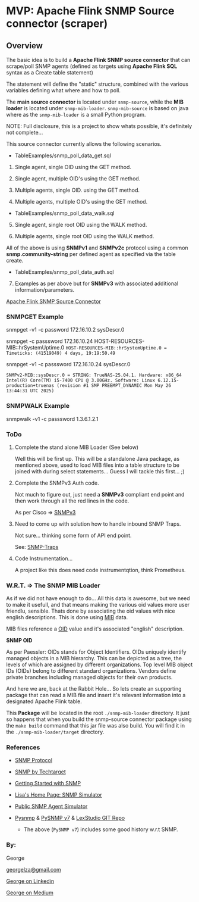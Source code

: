# MVP: Apache Flink SNMP Source connector (scraper)

## Overview

The basic idea is to build a **Apache Flink SNMP source connector** that can scrape/poll SNMP agents (defined as targets using **Apache Flink SQL** syntax as a Create table statement) 

The statement will define the "static" structure, combined with the various variables defining what where and how to poll.

The **main source connector** is located under `snmp-source`, while the **MIB loader** is located under `snmp-mib-loader`.
`snmp-mib-source` is based on java where as the `snmp-mib-loader` is a small Python program.


NOTE: Full disclosure, this is a project to show whats possible, it's definitely not complete...


This source connector currently allows the following scenarios.

- TableExamples/snmp_poll_data_get.sql
  
1. Single agent, single OID using the GET method.

2. Single agent, multiple OID's using the GET method.

3. Multiple agents, single OID. using the GET method.

4. Multiple agents, multiple OID's using the GET method.

- TableExamples/snmp_poll_data_walk.sql

5. Single agent, single root OID using the WALK method.

6. Multiple agents, single root OID using the WALK method.

All of the above is using **SNMPv1** and **SNMPv2c** protocol using a common **snmp.community-string** per defined agent as specified via the table create.

- TableExamples/snmp_poll_data_auth.sql

7. Examples as per above but for **SNMPv3** with associated additional information/parameters.


[Apache Flink SNMP Source Connector](https://github.com/georgelza/SNMP-Flink-Source-connector.git)    


### SNMPGET Example

snmpget -v1 -c password 172.16.10.2 sysDescr.0

snmpget -c passsword 172.16.10.24 HOST-RESOURCES-MIB::hrSystemUptime.0
`HOST-RESOURCES-MIB::hrSystemUptime.0 = Timeticks: (41519049) 4 days, 19:19:50.49`


snmpget -v1 -c passsword 172.16.10.24 sysDescr.0

`SNMPv2-MIB::sysDescr.0 = STRING: TrueNAS-25.04.1. Hardware: x86_64 Intel(R) Core(TM) i5-7400 CPU @ 3.00GHz. Software: Linux 6.12.15-production+truenas (revision #1 SMP PREEMPT_DYNAMIC Mon May 26 13:44:31 UTC 2025)`


### SNMPWALK Example

snmpwalk -v1 -c passsword <Agent IP> 1.3.6.1.2.1


### ToDo

1. Complete the stand alone MIB Loader (See below)

    Well this will be first up. This will be a standalone Java package, as mentioned above, used to load MIB files into a table structure to be joined with during select statements... Guess I will tackle this first... ;) 
    

2. Complete the SNMPv3 Auth code.

    Not much to figure out, just need a **SNMPv3** compliant end point and then work through all the red lines in the code.
    
    As per Cisco => [SNMPv3](https://www.cisco.com/c/en/us/td/docs/ios-xml/ios/snmp/configuration/xe-3se/3850/snmp-xe-3se-3850-book/nm-snmp-snmpv3.pdf)


3. Need to come up with solution how to handle inbound SNMP Traps.
    
    Not sure... thinking some form of API end point.

    See: [SNMP-Traps](https://www.logicmonitor.com/blog/snmp-traps)


4. Code Instrumentation...

    A project like this does need code instrumentqtion, think Prometheus.

    
### W.R.T. => The SNMP MIB Loader

As if we did not have enough to do... All this data is awesome, but we need to make it usefull, and that means making the various oid values more user friendlu, sensible. Thats done by associating the oid values with nice english descriptions. This is done using [MIB](https://www.solarwinds.com/resources/it-glossary/mib) data. 


MIB files reference a [OID](https://www.paessler.com/it-explained/snmp-mibs-and-oids-an-overview#:~:text=SNMP%20OID,objects%20for%20their%20own%20products.) value and it's associated "english" description.


**SNMP OID**

As per Paessler: OIDs stands for Object Identifiers. OIDs uniquely identify managed objects in a MIB hierarchy. This can be depicted as a tree, the levels of which are assigned by different organizations. Top level MIB object IDs (OIDs) belong to different standard organizations.
Vendors define private branches including managed objects for their own products.


And here we are, back at the Rabbit Hole... So lets create an supporting package that can read a MIB file and insert it's relevant information into a designated Apache Flink table.

This **Package** will be located in the root `./snmp-mib-loader` directory. It just so happens that when you build the snmp-source connector package using the `make build` command that this jar file was also build. You will find it in the `./snmp-mib-loader/target` directory. 


### References

- [SNMP Protocol](https://en.wikipedia.org/wiki/Simple_Network_Management_Protocol)

- [SNMP by Techtarget](https://www.techtarget.com/searchnetworking/definition/SNMP)

- [Getting Started with SNMP](https://www.easysnmp.com/tutorial/getting-snmp-data/)

- [Lisa's Home Page: SNMP Simulator](https://www.rushworth.us/lisa/?p=11032)
 
- [Public SNMP Agent Simulator](http://snmplabs.com/snmpsim/public-snmp-agent-simulator.html)

- [Pysnmp](https://github.com/pysnmp)  & [PySNMP v7](https://docs.lextudio.com/snmp/) & [LexStudio GIT Repo](https://github.com/lextudio/mibs.pysnmp.com)

  - The above (`PySNMP v7`) includes some good history w.r.t SNMP.


### By:

George

[georgelza@gmail.com](georgelza@gmail.com)

[George on Linkedin](https://www.linkedin.com/in/george-leonard-945b502/)

[George on Medium](https://medium.com/@georgelza)

